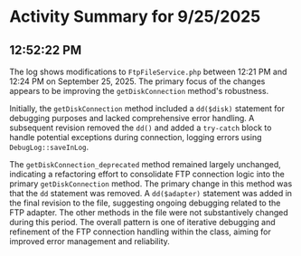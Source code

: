 # Activity Summary for 9/25/2025

## 12:52:22 PM
The log shows modifications to `FtpFileService.php` between 12:21 PM and 12:24 PM on September 25, 2025.  The primary focus of the changes appears to be improving the `getDiskConnection` method's robustness.

Initially, the `getDiskConnection` method included a `dd($disk)` statement for debugging purposes and lacked comprehensive error handling.  A subsequent revision removed the `dd()` and added a `try-catch` block to handle potential exceptions during connection, logging errors using `DebugLog::saveInLog`.

The `getDiskConnection_deprecated` method remained largely unchanged, indicating a refactoring effort to consolidate FTP connection logic into the primary `getDiskConnection` method.  The primary change in this method was that the `dd` statement was removed. A `dd($adapter)` statement was added in the final revision to the file, suggesting ongoing debugging related to the FTP adapter.  The other methods in the file were not substantively changed during this period.  The overall pattern is one of iterative debugging and refinement of the FTP connection handling within the class, aiming for improved error management and reliability.
